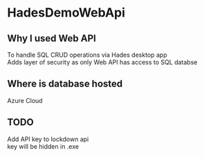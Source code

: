 # HadesDemoWebApi

## Why I used Web API

To handle SQL CRUD operations via Hades desktop app
<br />Adds layer of security as only Web API has access to SQL databse

## Where is database hosted

Azure Cloud

## TODO

Add API key to lockdown api
<br />key will be hidden in .exe
